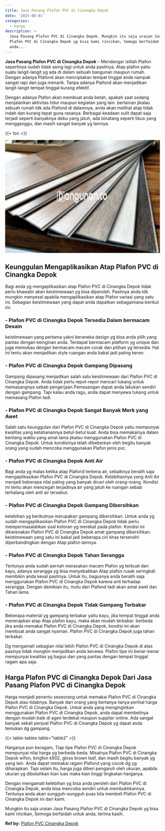 ```yaml
---
title: Jasa Pasang Plafon PVC di Cinangka Depok
date: '2025-08-01'
categories:
  - harga
description: >-
  Jasa Pasang Plafon PVC di Cinangka Depok. Mungkin itu saja uraian Jasa Pasang
  Plafon PVC di Cinangka Depok yg bisa kami rincikan, Semoga berfaidah untuk
  anda...
---
```


**Jasa Pasang Plafon PVC di Cinangka Depok** – Mendengar istilah Plafon sepertinya sudah tidak asing lagi untuk anda pastinya. Atap plafon yaitu suatu langit-langit yg ada di dalam sebuah bangunan maupun rumah. Dengan adanya Plafond akan menciptakan tempat tinggal anda nampak sangat rapi dan juga menarik. Tanpa adanya Plafond akan menjadikan langit-langit tempat tinggal kurang efektif.

Dengan adanya Plafon akan membuat anda betah, apakah saat sedang menjalankan aktivitas tidur maupun kegiatan yang lain. berlainan jikalau sebuah rumah tdk ada Plafond di dalamnya, anda akan melihat atap tidak indah dan kurang tepat guna rasanya. Berbagai keadaan sulit dapat saja terjadi seperti banyaknya debu yang jatuh, ada binatang seperti tikus yang mengganggu, dan masih sangat banyak yg lainnya.

{{< toc >}}

![Jasa Pasang Plafon PVC di Cinangka Depok](/images/flafond-pvc-murah29.png)

## Keunggulan Mengaplikasikan Atap Plafon PVC di Cinangka Depok

Bagi anda yg mengaplikasikan atap Plafon PVC di Cinangka Depok tidak perlu khawatir akan keistimewaan yg bisa diperoleh. Pastinya anda tdk mungkin menyesal apabila mengaplikasikan atap Plafon variasi yang satu ini. Sebagian keistimewaan yang dapat anda dapatkan sebagaimana berikut ini:

### \- Plafon PVC di Cinangka Depok Tersedia Dalam bermacam Desain

keistimewaan yang pertama yakni beraneka design yg bisa anda pilih yang pantas dengan keinginan anda. Terdapat bermacam platform yg unique dan juga memukau dengan bermacam macam corak dan pilihan yg tersedia. Hal ini tentu akan menjadikan style ruangan anda bakal jadi paling keren.

### \- Plafon PVC di Cinangka Depok Gampang Dipasang

Gampang dipasang menjadikan salah satu keistimewaan dari Plafon PVC di Cinangka Depok. Anda tidak perlu repot-repot mencari tukang untuk memasangnya sebab pengerjaan Pemasangan dapat anda lakukan sendiri dengan gampang. Tapi kalau anda ragu, anda dapat menyewa tukang untuk memasang Plafon tadi.

### \- Plafon PVC di Cinangka Depok Sangat Banyak Merk yang Awet

Salah satu keunggulan dari Plafon PVC di Cinangka Depok yaitu mempunyai kwalitas yang ketahanannya betul-betul kuat. Anda bisa memakainya dalam bentang waktu yang amat lama jikalau menggunakan Plafon PVC di Cinangka Depok. Untuk kondisinya telah dibeberkan oleh begitu banyak orang yang sudah mencoba menggunakan Plafon jenis pvc.

### \- Plafon PVC di Cinangka Depok Anti Air

Bagi anda yg malas ketika atap Plafond terkena air, sebaiknya beralih saja mengaplikasikan Plafon PVC di Cinangka Depok. Kelebihannya yang Anti Air menjadi beberapa nilai paling yang banyak dicari oleh orang-orang. Kondisi ini tentu akan mencegah terjadinya air yang jatuh ke ruangan sebab terhalang oleh anti air tersebut.

### \- Plafon PVC di Cinangka Depok Gampang Dibersihkan

kelebihan yg berikutnya merupakan gampang dibersihkan. Untuk anda yg sudah mengaplikasikan Plafon PVC di Cinangka Depok tidak perlu mempermasalahkan soal kotoran yg merekat pada plafon. Kondisi ini dikarenakan Plafon PVC di Cinangka Depok amat gampang dibersihkan. keistimewaan yang satu ini bakal jadi beberapa ciri khas tersendiri diperbandingkan dengan Atap plafon lainnya.

### \- Plafon PVC di Cinangka Depok Tahan Serangga

Tentunya anda sudah pernah merasakan macam Plafon yg terbuat dari kayu, adanya serangga yg bisa menyebabkan Atap plafon rusak seringkali membikin anda kesal pastinya. Untuk itu, bagusnya anda beralih saja menggunakan Plafon PVC di Cinangka Depok karena anti terhadap serangga. Dengan demikian itu, mutu dari Plafond tadi akan amat awet dan Tahan lama.

### \- Plafon PVC di Cinangka Depok Tidak Gampang Terbakar

Beberapa material yg gampang terbakar yaitu kayu, jika tempat tinggal anda menerapkan atap Atap plafon kayu, maka akan mudah terbakar. berbeda jika anda memakai Plafon PVC di Cinangka Depok, kondisi ini akan membuat anda sangat nyaman. Plafon PVC di Cinangka Depok juga tahan terbakar.

Dg mengamati sebagian nilai lebih Plafon PVC di Cinangka Depok di atas pasinya tidak mungkin menjadikan anda kecewa. Plafon tipe ini benar-benar mempunyai kwalitas yg bagus dan yang pantas dengan tempat tinggal ragam apa saja.

## Harga Plafon PVC di Cinangka Depok Dari Jasa Pasang Plafon PVC di Cinangka Depok

Harga menjadi penentu seseorang untuk memakai Plafon PVC di Cinangka Depok atau tidaknya. Banyak dari orang yang bertanya-tanya perihal harga Plafon PVC di Cinangka Depok. Untuk anda yang menginginkan menggunakan Plafon PVC di Cinangka Depok, anda dapat membelinya dengan mudah baik di agen terdekat maupun supplier online. Ada sangat banyak sekali penjual Plafon PVC di Cinangka Depok yg dapat anda temukan dg gampang.

{{< table-tables table="table2" >}}

Harganya pun beragam, Tiap tipe Plafon PVC di Cinangka Depok mempunyai nilai harga yg berbeda-beda. Misalnya Plafon PVC di Cinangka Depok wifon, kingfon k902, gloss brown leaf, dan masih begitu banyak yg yang lain. Anda dapat memakai ragam Plafond yang cocok dg yg diharapkan. Tapi selain itu, harga juga diberi pengaruh oleh ukuran, apabila ukuran yg dibutuhkan kian luas maka kian tinggi tingkatan harganya.

Dengan mengamati kelebihan yg bisa anda peroleh dari Plafon PVC di Cinangka Depok, anda bisa mencoba sendiri untuk membuktikannya. Tentunya anda akan sungguh-sungguh puas bila membeli Plafon PVC di Cinangka Depok ini dari kami.

Mungkin itu saja uraian Jasa Pasang Plafon PVC di Cinangka Depok yg bisa kami rincikan, Semoga berfaidah untuk anda, terima kasih.

**Ref by:** [Plafon PVC Cinangka Depok](https://id.wikipedia.org/wiki/Plafon)
